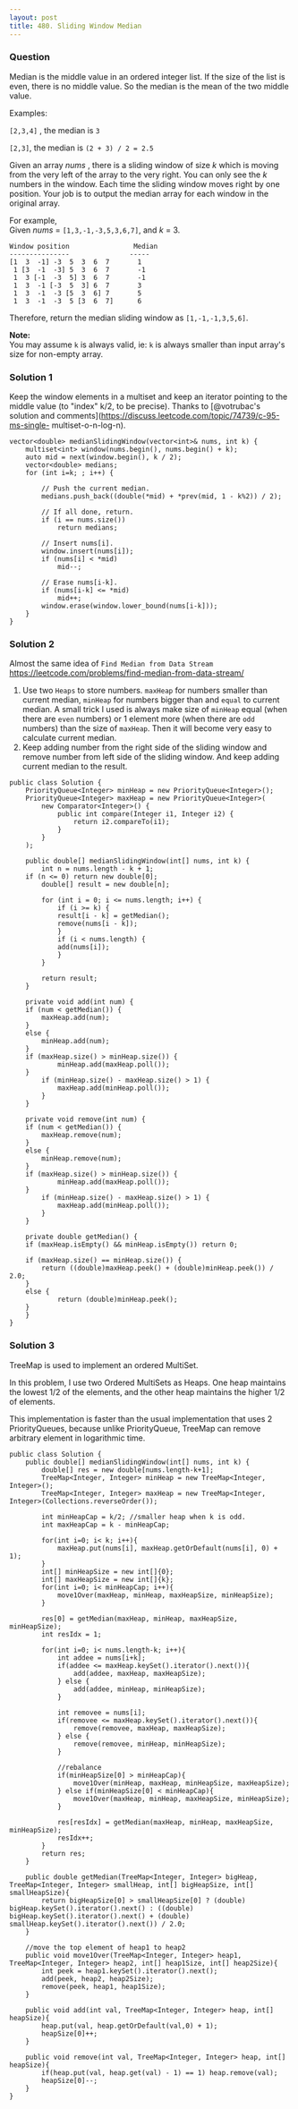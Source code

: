 ```yaml
---
layout: post
title: 480. Sliding Window Median
---
```

### Question
Median is the middle value in an ordered integer list. If the size of the list
is even, there is no middle value. So the median is the mean of the two middle
value.

Examples:  

`[2,3,4]` , the median is `3`

`[2,3]`, the median is `(2 + 3) / 2 = 2.5`

Given an array _nums_ , there is a sliding window of size _k_ which is moving
from the very left of the array to the very right. You can only see the _k_
numbers in the window. Each time the sliding window moves right by one
position. Your job is to output the median array for each window in the
original array.

For example,  
Given _nums_ = `[1,3,-1,-3,5,3,6,7]`, and _k_ = 3.

    
    
    Window position                Median
    ---------------               -----
    [1  3  -1] -3  5  3  6  7       1
     1 [3  -1  -3] 5  3  6  7       -1
     1  3 [-1  -3  5] 3  6  7       -1
     1  3  -1 [-3  5  3] 6  7       3
     1  3  -1  -3 [5  3  6] 7       5
     1  3  -1  -3  5 [3  6  7]      6
    

Therefore, return the median sliding window as `[1,-1,-1,3,5,6]`.

 **Note:**  
You may assume `k` is always valid, ie: `k` is always smaller than input
array's size for non-empty array.

### Solution 1
Keep the window elements in a multiset and keep an iterator pointing to the
middle value (to "index" k/2, to be precise). Thanks to [@votrubac's solution
and comments](https://discuss.leetcode.com/topic/74739/c-95-ms-single-
multiset-o-n-log-n).

    
    
    vector<double> medianSlidingWindow(vector<int>& nums, int k) {
        multiset<int> window(nums.begin(), nums.begin() + k);
        auto mid = next(window.begin(), k / 2);
        vector<double> medians;
        for (int i=k; ; i++) {
    
            // Push the current median.
            medians.push_back((double(*mid) + *prev(mid, 1 - k%2)) / 2);
    
            // If all done, return.
            if (i == nums.size())
                return medians;
                
            // Insert nums[i].
            window.insert(nums[i]);
            if (nums[i] < *mid)
                mid--;
    
            // Erase nums[i-k].
            if (nums[i-k] <= *mid)
                mid++;
            window.erase(window.lower_bound(nums[i-k]));
        }
    }


### Solution 2
Almost the same idea of `Find Median from Data Stream`
<https://leetcode.com/problems/find-median-from-data-stream/>

  1. Use two `Heaps` to store numbers. `maxHeap` for numbers smaller than current median, `minHeap` for numbers bigger than and `equal` to current median. A small trick I used is always make size of `minHeap` equal (when there are `even` numbers) or 1 element more (when there are `odd` numbers) than the size of `maxHeap`. Then it will become very easy to calculate current median.
  2. Keep adding number from the right side of the sliding window and remove number from left side of the sliding window. And keep adding current median to the result.

    
    
    public class Solution {
        PriorityQueue<Integer> minHeap = new PriorityQueue<Integer>();
        PriorityQueue<Integer> maxHeap = new PriorityQueue<Integer>(
            new Comparator<Integer>() {
                public int compare(Integer i1, Integer i2) {
                    return i2.compareTo(i1);
                }
            }
        );
    	
        public double[] medianSlidingWindow(int[] nums, int k) {
            int n = nums.length - k + 1;
    	if (n <= 0) return new double[0];
            double[] result = new double[n];
            
            for (int i = 0; i <= nums.length; i++) {
                if (i >= k) {
            	result[i - k] = getMedian();
            	remove(nums[i - k]);
                }
                if (i < nums.length) {
            	add(nums[i]);
                }
            }
            
            return result;
        }
        
        private void add(int num) {
    	if (num < getMedian()) {
    	    maxHeap.add(num);
    	}
    	else {
    	    minHeap.add(num);
    	}
    	if (maxHeap.size() > minHeap.size()) {
                minHeap.add(maxHeap.poll());
    	}
            if (minHeap.size() - maxHeap.size() > 1) {
                maxHeap.add(minHeap.poll());
            }
        }
    	
        private void remove(int num) {
    	if (num < getMedian()) {
    	    maxHeap.remove(num);
    	}
    	else {
    	    minHeap.remove(num);
    	}
    	if (maxHeap.size() > minHeap.size()) {
                minHeap.add(maxHeap.poll());
    	}
            if (minHeap.size() - maxHeap.size() > 1) {
                maxHeap.add(minHeap.poll());
            }
        }
    	
        private double getMedian() {
    	if (maxHeap.isEmpty() && minHeap.isEmpty()) return 0;
    	    
    	if (maxHeap.size() == minHeap.size()) {
    	    return ((double)maxHeap.peek() + (double)minHeap.peek()) / 2.0;
    	}
    	else {
                return (double)minHeap.peek();
    	}
        }
    }
    


### Solution 3
TreeMap is used to implement an ordered MultiSet.

In this problem, I use two Ordered MultiSets as Heaps. One heap maintains the
lowest 1/2 of the elements, and the other heap maintains the higher 1/2 of
elements.

This implementation is faster than the usual implementation that uses 2
PriorityQueues, because unlike PriorityQueue, TreeMap can remove arbitrary
element in logarithmic time.

    
    
    public class Solution {
        public double[] medianSlidingWindow(int[] nums, int k) {
            double[] res = new double[nums.length-k+1];
            TreeMap<Integer, Integer> minHeap = new TreeMap<Integer, Integer>();
            TreeMap<Integer, Integer> maxHeap = new TreeMap<Integer, Integer>(Collections.reverseOrder());
            
            int minHeapCap = k/2; //smaller heap when k is odd.
            int maxHeapCap = k - minHeapCap; 
            
            for(int i=0; i< k; i++){
                maxHeap.put(nums[i], maxHeap.getOrDefault(nums[i], 0) + 1);
            }
            int[] minHeapSize = new int[]{0};
            int[] maxHeapSize = new int[]{k};
            for(int i=0; i< minHeapCap; i++){
                move1Over(maxHeap, minHeap, maxHeapSize, minHeapSize);
            }
            
            res[0] = getMedian(maxHeap, minHeap, maxHeapSize, minHeapSize);
            int resIdx = 1;
            
            for(int i=0; i< nums.length-k; i++){
                int addee = nums[i+k];
                if(addee <= maxHeap.keySet().iterator().next()){
                    add(addee, maxHeap, maxHeapSize);
                } else {
                    add(addee, minHeap, minHeapSize);
                }
                
                int removee = nums[i];
                if(removee <= maxHeap.keySet().iterator().next()){
                    remove(removee, maxHeap, maxHeapSize);
                } else {
                    remove(removee, minHeap, minHeapSize);
                }
    
                //rebalance
                if(minHeapSize[0] > minHeapCap){
                    move1Over(minHeap, maxHeap, minHeapSize, maxHeapSize);
                } else if(minHeapSize[0] < minHeapCap){
                    move1Over(maxHeap, minHeap, maxHeapSize, minHeapSize);
                }
                
                res[resIdx] = getMedian(maxHeap, minHeap, maxHeapSize, minHeapSize);
                resIdx++;
            }
            return res;
        }
    
        public double getMedian(TreeMap<Integer, Integer> bigHeap, TreeMap<Integer, Integer> smallHeap, int[] bigHeapSize, int[] smallHeapSize){
            return bigHeapSize[0] > smallHeapSize[0] ? (double) bigHeap.keySet().iterator().next() : ((double) bigHeap.keySet().iterator().next() + (double) smallHeap.keySet().iterator().next()) / 2.0;
        }
        
        //move the top element of heap1 to heap2
        public void move1Over(TreeMap<Integer, Integer> heap1, TreeMap<Integer, Integer> heap2, int[] heap1Size, int[] heap2Size){
            int peek = heap1.keySet().iterator().next();
            add(peek, heap2, heap2Size);
            remove(peek, heap1, heap1Size);
        }
        
        public void add(int val, TreeMap<Integer, Integer> heap, int[] heapSize){
            heap.put(val, heap.getOrDefault(val,0) + 1);
            heapSize[0]++;
        }
        
        public void remove(int val, TreeMap<Integer, Integer> heap, int[] heapSize){
            if(heap.put(val, heap.get(val) - 1) == 1) heap.remove(val);
            heapSize[0]--;
        }
    }
    



